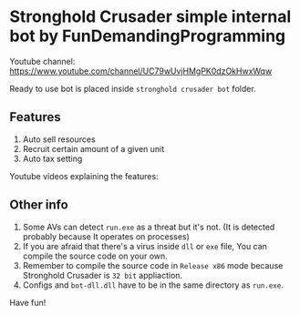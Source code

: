 # Stronghold Crusader simple internal bot by FunDemandingProgramming

Youtube channel: https://www.youtube.com/channel/UC79wUvjHMgPK0dzOkHwxWqw

Ready to use bot is placed inside `stronghold crusader bot` folder.

## Features
1. Auto sell resources
2. Recruit certain amount of a given unit
3. Auto tax setting

Youtube videos explaining the features:


## Other info
1. Some AVs can detect `run.exe` as a threat but it's not. (It is detected probably because It operates on processes)
2. If you are afraid that there's a virus inside `dll` or `exe` file, You can compile the source code on your own.
3. Remember to compile the source code in `Release x86` mode because Stronghold Crusader is `32 bit` appliaction.
4. Configs and `bot-dll.dll` have to be in the same directory as `run.exe`.

Have fun!
